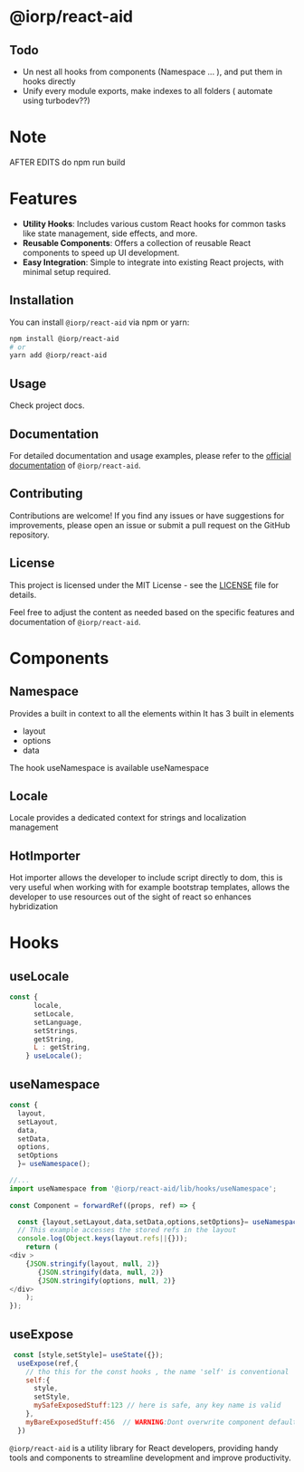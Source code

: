 
# @iorp/react-aid
## Todo 
- Un nest all hooks from components (Namespace ... ), and put them in hooks directly 
- Unify every module exports, make indexes to all folders ( automate using turbodev??) 
 
  
# Note
AFTER EDITS do  npm run build

# Features

- **Utility Hooks**: Includes various custom React hooks for common tasks like state management, side effects, and more.
- **Reusable Components**: Offers a collection of reusable React components to speed up UI development.
- **Easy Integration**: Simple to integrate into existing React projects, with minimal setup required.

## Installation

You can install `@iorp/react-aid` via npm or yarn:

```bash
npm install @iorp/react-aid
# or
yarn add @iorp/react-aid
```
## Usage
Check project docs.

## Documentation

For detailed documentation and usage examples, please refer to the [official documentation](https://link-to-your-documentation) of `@iorp/react-aid`.

## Contributing

Contributions are welcome! If you find any issues or have suggestions for improvements, please open an issue or submit a pull request on the GitHub repository.

## License

This project is licensed under the MIT License - see the [LICENSE](LICENSE) file for details.
 

Feel free to adjust the content as needed based on the specific features and documentation of `@iorp/react-aid`.


   
 

   
# Components



## Namespace
Provides a built in context to all the elements within
 It has 3 built in elements 
 - layout
 - options
 - data

 The hook useNamespace is available 
 useNamespace
 

## Locale
Locale provides a dedicated context for strings and localization management

## HotImporter 
Hot importer allows the developer to include script directly to dom, this is very useful when working with for example bootstrap templates, allows the developer to use resources out of the sight of react so enhances hybridization

# Hooks
 

## useLocale
```js
const {
      locale,
      setLocale,
      setLanguage,
      setStrings,
      getString,
      L : getString,
    } useLocale();
```

## useNamespace

```js
const {
  layout,
  setLayout,
  data,
  setData,
  options,
  setOptions
  }= useNamespace();
```
```js
//...
import useNamespace from '@iorp/react-aid/lib/hooks/useNamespace';
 
const Component = forwardRef((props, ref) => {

  const {layout,setLayout,data,setData,options,setOptions}= useNamespace();
  // This example accesses the stored refs in the layout 
  console.log(Object.keys(layout.refs||{}));
    return (  
<div > 
    {JSON.stringify(layout, null, 2)}
       {JSON.stringify(data, null, 2)} 
       {JSON.stringify(options, null, 2)} 
</div>
    );
}); 

```

## useExpose
```js
 const [style,setStyle]= useState({});
  useExpose(ref,{
    // tho this for the const hooks , the name 'self' is conventional
    self:{
      style,
      setStyle,
      mySafeExposedStuff:123 // here is safe, any key name is valid
    },
    myBareExposedStuff:456  // WARNING:Dont overwrite component default attributes
  })
```


`@iorp/react-aid` is a utility library for React developers, providing handy tools and components to streamline development and improve productivity.

